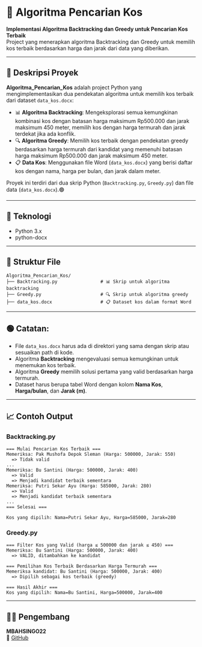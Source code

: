 # 📝 Algoritma Pencarian Kos

**Implementasi Algoritma Backtracking dan Greedy untuk Pencarian Kos Terbaik**  
Project yang menerapkan algoritma Backtracking dan Greedy untuk memilih kos terbaik berdasarkan harga dan jarak dari data yang diberikan.

---

## 📖 Deskripsi Proyek

**Algoritma_Pencarian_Kos** adalah project Python yang mengimplementasikan dua pendekatan algoritma untuk memilih kos terbaik dari dataset `data_kos.docx`:

- 📊 **Algoritma Backtracking**: Mengeksplorasi semua kemungkinan kombinasi kos dengan batasan harga maksimum Rp500.000 dan jarak maksimum 450 meter, memilih kos dengan harga termurah dan jarak terdekat jika ada konflik.
- 🔍 **Algoritma Greedy**: Memilih kos terbaik dengan pendekatan greedy berdasarkan harga termurah dari kandidat yang memenuhi batasan harga maksimum Rp500.000 dan jarak maksimum 450 meter.
- 📋 **Data Kos**: Menggunakan file Word (`data_kos.docx`) yang berisi daftar kos dengan nama, harga per bulan, dan jarak dalam meter.

Proyek ini terdiri dari dua skrip Python (`Backtracking.py`, `Greedy.py`) dan file data (`data_kos.docx`).🟢

---

## 🧠 Teknologi

- Python 3.x  
- python-docx

---

## 📂 Struktur File

```
Algoritma_Pencarian_Kos/
├── Backtracking.py                # 📊 Skrip untuk algoritma backtracking
├── Greedy.py                      # 🔍 Skrip untuk algoritma greedy
├── data_kos.docx                  # 📋 Dataset kos dalam format Word
```
---

## 🟢 Catatan:

- File `data_kos.docx` harus ada di direktori yang sama dengan skrip atau sesuaikan path di kode.
- Algoritma **Backtracking** mengevaluasi semua kemungkinan untuk menemukan kos terbaik.
- Algoritma **Greedy** memilih solusi pertama yang valid berdasarkan harga termurah.
- Dataset harus berupa tabel Word dengan kolom **Nama Kos**, **Harga/bulan**, dan **Jarak (m)**.

---

## 📈 Contoh Output

### **Backtracking.py**
```
=== Mulai Pencarian Kos Terbaik ===
Memeriksa: Pak Mushofa Depok Sleman (Harga: 500000, Jarak: 550)
  => Tidak valid
...
Memeriksa: Bu Santini (Harga: 500000, Jarak: 400)
  => Valid
  => Menjadi kandidat terbaik sementara
Memeriksa: Putri Sekar Ayu (Harga: 585000, Jarak: 280)
  => Valid
  => Menjadi kandidat terbaik sementara
...
=== Selesai ===

Kos yang dipilih: Nama=Putri Sekar Ayu, Harga=585000, Jarak=280
```

### **Greedy.py**
```
=== Filter Kos yang Valid (harga ≤ 500000 dan jarak ≤ 450) ===
Memeriksa: Bu Santini (Harga: 500000, Jarak: 400)
  => VALID, ditambahkan ke kandidat

=== Pemilihan Kos Terbaik Berdasarkan Harga Termurah ===
Memeriksa kandidat: Bu Santini (Harga: 500000, Jarak: 400)
  => Dipilih sebagai kos terbaik (greedy)

=== Hasil Akhir ===
Kos yang dipilih: Nama=Bu Santini, Harga=500000, Jarak=400
```

---

## 👨‍💻 Pengembang

**MBAHSINGO22**  
🔗 [GitHub](https://github.com/MBAHSINGO22)
